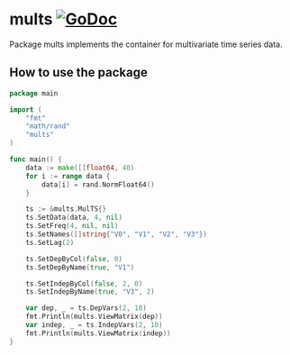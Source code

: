 # mults [![GoDoc](https://godoc.org/github.com/yukai-yang/mults?status.svg)](https://godoc.org/github.com/yukai-yang/mults)

Package mults implements the container for multivariate time series data.

## How to use the package

```go
package main

import (
	"fmt"
	"math/rand"
	"mults"
)

func main() {
	data := make([]float64, 40)
	for i := range data {
		data[i] = rand.NormFloat64()
	}

	ts := &mults.MulTS{}
	ts.SetData(data, 4, nil)
	ts.SetFreq(4, nil, nil)
	ts.SetNames([]string{"V0", "V1", "V2", "V3"})
	ts.SetLag(2)

	ts.SetDepByCol(false, 0)
	ts.SetDepByName(true, "V1")

	ts.SetIndepByCol(false, 2, 0)
	ts.SetIndepByName(true, "V3", 2)

	var dep, _ = ts.DepVars(2, 10)
	fmt.Println(mults.ViewMatrix(dep))
	var indep, _ = ts.IndepVars(2, 10)
	fmt.Println(mults.ViewMatrix(indep))
}
```
